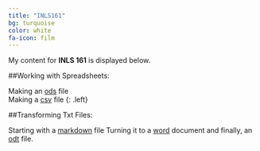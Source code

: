 ```yaml
---
title: "INLS161"
bg: turquoise
color: white
fa-icon: film
---
```


My content for **INLS 161** is displayed below. 

##Working with Spreadsheets:

Making an [ods](http://pperdomo.github.io/content/classdata.ods) file
<br>
Making a [csv](http://pperdomo.github.io/content/classdata.csv) file
{: .left}
<br>

##Transforming Txt Files:

Starting with a [markdown](http://pperdomo.github.io/content/prayerbook.md) file 
Turning it to a [word](http://pperdomo.github.io/content/prayerbook.docx) document 
and finally, an [odt](http://pperdomo.github.io/content/prayerbook.odt) file. 

<!-- {% highlight html linenos=table %}
<div class="icontain">
  <iframe src="//www.youtube.com/embed/8yis7GzlXNM" allowfullscreen></iframe>
</div>
{% endhighlight %} -->

<!-- Photo layouts are also really cool and dynamically resizable. Check out the photos/gallery section at [magiciansanfrancisco.com](http://magiciansanfrancisco.com) for a demo and see [the source code](https://github.com/strongrobert/MagicianSanFrancisco) for how.-->

<!-- <div class="icontain"><iframe src="//www.youtube.com/embed/8yis7GzlXNM" allowfullscreen></iframe></div> -->

